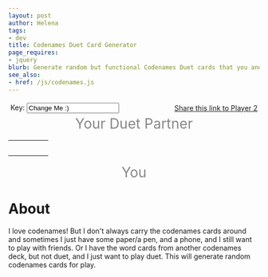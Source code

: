 ```yaml
---
layout: post
author: Helena
tags:
- dev
title: Codenames Duet Card Generator
page_requires:
- jquery
blurb: Generate random but functional Codenames Duet cards that you and a partner can use remotely, based on a shared seed.
see_also:
- href: /js/codenames.js
---
```


<style type="text/css">
.post-content td {
	border: 1px solid black;
}
#controls {
    display: flex;
    align-items: center;
    justify-content: space-between;
	padding: 0.3em;
}
.player {
	text-align: center;
	font-size: 200%;
	color: #888;
}
</style>
<div id="controls">
	<label>
		Key:
		<input type="text" id="seed" value="Change Me :)"/>
	</label>
	<a id="p2" href="">Share this link to Player 2</a>
</div>
<div class="player">
	Your Duet Partner
</div>
<table id="card" style="width: 100%">
    <tr>
        <td id="0.0"></td>
        <td id="0.1"></td>
        <td id="0.2"></td>
        <td id="0.3"></td>
        <td id="0.4"></td>
    </tr>
    <tr>
        <td id="1.0"></td>
        <td id="1.1"></td>
        <td id="1.2"></td>
        <td id="1.3"></td>
        <td id="1.4"></td>
    </tr>
    <tr>
        <td id="2.0"></td>
        <td id="2.1"></td>
        <td id="2.2"></td>
        <td id="2.3"></td>
        <td id="2.4"></td>
    </tr>
    <tr>
        <td id="3.0"></td>
        <td id="3.1"></td>
        <td id="3.2"></td>
        <td id="3.3"></td>
        <td id="3.4"></td>
    </tr>
    <tr>
        <td id="4.0"></td>
        <td id="4.1"></td>
        <td id="4.2"></td>
        <td id="4.3"></td>
        <td id="4.4"></td>
    </tr>
</table>
<div class="player">
	You
</div>

<script src="/js/lib.js"></script>
<script src="/js/codenames.js"></script>

# About

I love codenames! But I don't always carry the codenames cards around and sometimes I just have some paper/a pen, and a phone, and I still want to play with friends. Or I have the word cards from another codenames deck, but not duet, and I just want to play duet. This will generate random codenames cards for play.
